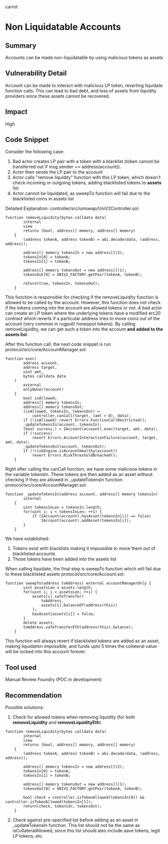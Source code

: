 carrot
# Non Liquidatable Accounts

## Summary
Accounts can be made non-liquidatable by using malicious tokens as assets
## Vulnerability Detail
Account can be made to interact with malicious LP token, reverting liquidate function calls. This can lead to bad debt, and loss of assets from liquidity providers since these assets cannot be recovered.
## Impact
High
## Code Snippet
Consider the following case: 
1. Bad actor creates LP pair with a token with a blacklist (token cannot be transferred out if msg.sender == address(account)).
2. Actor then sends the LP pair to the account
3. Actor calls "remove liquidity" function with this LP token, which doesn't check incoming or outgoing tokens, adding blacklisted tokens to **assets** list
4. Actor cannot be liquidated, as sweepTo function will fail due to the blacklisted coins in assets list

Detailed Explanation:
controller/src/uniswap/UniV2Controller.sol:
```solidity
function removeLiquidity(bytes calldata data)
        internal
        view
        returns (bool, address[] memory, address[] memory)
    {
        (address tokenA, address tokenB) = abi.decode(data, (address, address));

        address[] memory tokensIn = new address[](2);
        tokensIn[0] = tokenA;
        tokensIn[1] = tokenB;

        address[] memory tokensOut = new address[](1);
        tokensOut[0] = UNIV2_FACTORY.getPair(tokenA, tokenB);

        return(true, tokensIn, tokensOut);
    }
```
This function is responsible for checking if the removeLiquidity function is allowed to be called by the account. However, this function does not check if the tokens coming into the account are allowed tokens or not. A bad actor can create an LP token where the underlying tokens have a modified erc20 contract which reverts if a particular address tries to move coins out of the account (very common in rugpull/ honeypot tokens). By calling removeLiquidity, we can get such a token into the account **and added to the assets list**.

After this function call, the next code snippet is run
protocol/src/core/AccountManager.sol:
```solidity
function exec(
        address account,
        address target,
        uint amt,
        bytes calldata data
    )
        external
        onlyOwner(account)
    {
        bool isAllowed;
        address[] memory tokensIn;
        address[] memory tokensOut;
        (isAllowed, tokensIn, tokensOut) =
            controller.canCall(target, (amt > 0), data);
        if (!isAllowed) revert Errors.FunctionCallRestricted();
        _updateTokensIn(account, tokensIn);
        (bool success,) = IAccount(account).exec(target, amt, data);
        if (!success)
            revert Errors.AccountInteractionFailure(account, target, amt, data);
        _updateTokensOut(account, tokensOut);
        if (!riskEngine.isAccountHealthy(account))
            revert Errors.RiskThresholdBreached();
    }
```
Right after calling the canCall function, we have some malicious tokens in the variable tokensIn. These tokens are then added as an asset without checking if they are allowed in _updateTokensIn function
protocol/src/core/AccountManager.sol:
```solidity
function _updateTokensIn(address account, address[] memory tokensIn)
        internal
    {
        uint tokensInLen = tokensIn.length;
        for(uint i; i < tokensInLen; ++i) {
            if (IAccount(account).hasAsset(tokensIn[i]) == false)
                IAccount(account).addAsset(tokensIn[i]);
        }
    }
``` 
We have established:
1. Tokens exist with blacklists making it impossible to move them out of blacklisted accounts
2. Those tokens have been added into the assets list

When calling liquidate, the final step is sweepTo function which will fail due to these blacklisted assets
protocol/src/core/Account.sol:
```solidity
function sweepTo(address toAddress) external accountManagerOnly {
        uint assetsLen = assets.length;
        for(uint i; i < assetsLen; ++i) {
            assets[i].safeTransfer(
                toAddress,
                assets[i].balanceOf(address(this))
            );
            hasAsset[assets[i]] = false;
        }
        delete assets;
        toAddress.safeTransferEth(address(this).balance);
    }
```
This function will always revert if blacklisted tokens are added as an asset, making liquidation impossible, and funds upto 5 times the collateral value will be locked into this account forever.

## Tool used

Manual Review
Foundry (POC in development)

## Recommendation
Possible solutions:
1. Check for allowed tokens when removing liquidity (for both **removeLiquidity** and **removeLiquidityEth**)

```solidity
function removeLiquidity(bytes calldata data)
        internal
        view
        returns (bool, address[] memory, address[] memory)
    {
        (address tokenA, address tokenB) = abi.decode(data, (address, address));

        address[] memory tokensIn = new address[](2);
        tokensIn[0] = tokenA;
        tokensIn[1] = tokenB;

        address[] memory tokensOut = new address[](1);
        tokensOut[0] = UNIV2_FACTORY.getPair(tokenA, tokenB);

        bool check = controller.isTokenAllowed(tokensIn[0]) && controller.isTokenAllowed(tokensIn[1]);
        return(check, tokensIn, tokensOut);
    }
```

2. Check against pre-specified list before adding as an asset in _updateTokensIn function. This list should not be the same as isCollateralAllowed, since this list should also include aave tokens, legit LP tokens, etc.


